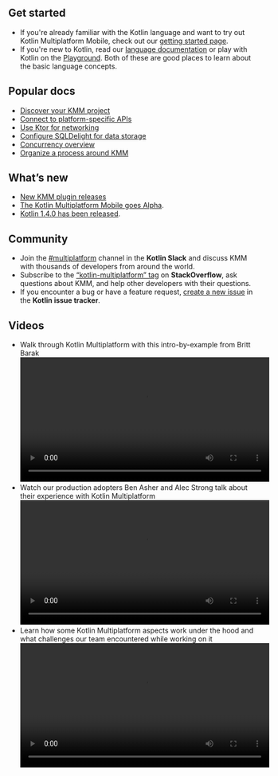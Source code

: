 [//]: # (title: KMM documentation)
[//]: # (auxiliary-id: Home)

## Get started

* If you're already familiar with the Kotlin language and want to try out Kotlin Multiplatform Mobile, check out our [getting started page](getting-started.md).
* If you're new to Kotlin, read our [language documentation](https://kotlinlang.org/docs/reference/) or play with Kotlin on the [Playground](https://play.kotlinlang.org/koans/overview). Both of these are good places to learn about the basic language concepts.

## Popular docs

* [Discover your KMM project](discover-kmm-project.md)
* [Connect to platform-specific APIs](connect-to-platform-specific-apis.md)
* [Use Ktor for networking](use-ktor-for-networking.md)
* [Configure SQLDelight for data storage](configure-sqldelight-for-data-storage.md)
* [Concurrency overview](concurrency-overview.md)
* [Organize a process around KMM](organize-process-around-kmm.md)

## What’s new

* [New KMM plugin releases](kmm-plugin-releases.md)
* [The Kotlin Multiplatform Mobile goes Alpha](https://blog.jetbrains.com/kotlin/2020/08/kotlin-multiplatform-mobile-goes-alpha/).
* [Kotlin 1.4.0 has been released](https://blog.jetbrains.com/kotlin/2020/08/kotlin-1-4-released-with-a-focus-on-quality-and-performance/).

## Community

* Join the [#multiplatform](https://kotlinlang.slack.com/archives/C3PQML5NU) channel in the **Kotlin Slack** and discuss KMM with thousands of developers from around the world.
* Subscribe to the [“kotlin-multiplatform” tag](https://stackoverflow.com/questions/tagged/kotlin-multiplatform) on **StackOverflow**, ask questions about KMM, and help other developers with their questions.
* If you encounter a bug or have a feature request, [create a new issue](https://youtrack.jetbrains.com/newIssue?project=KT) in the **Kotlin issue tracker**.

## Videos

* Walk through Kotlin Multiplatform with this intro-by-example from Britt Barak
<video src="6iO1KrSb9K4"
       height="250"/>
* Watch our production adopters Ben Asher and Alec Strong talk about their experience with Kotlin Multiplatform
<video src="je8aqW48JiA"
       height="250"/>
* Learn how some Kotlin Multiplatform aspects work under the hood and what challenges our team encountered while working on it
<video src="oBv1QykLAXc"
       height="250"/>
